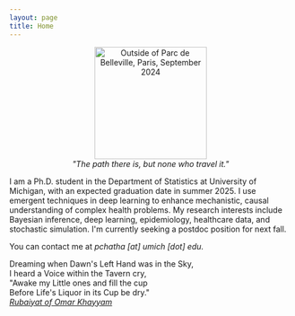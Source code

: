 ```yaml
---
layout: page
title: Home
---
```


<p align="center">
    <img src="{{site.url}}/assets/headshot.jpg" class="portrait" style="display: block; margin: auto;"
    alt="Outside of Parc de Belleville, Paris, September 2024" width="200" >
    <em>"The path there is, but none who travel it."</em>
</p>

I am a Ph.D. student in the Department of Statistics at University of Michigan, with an expected graduation date in summer 2025. I use emergent techniques in deep learning to enhance mechanistic, causal understanding of complex health problems. My research interests include Bayesian inference, deep learning, epidemiology, healthcare data, and stochastic simulation. I'm currently seeking a postdoc position for next fall.

You can contact me at *pchatha [at] umich [dot] edu.*

<p class="message">
Dreaming when Dawn's Left Hand was in the Sky,<br>
I heard a Voice within the Tavern cry,<br>
"Awake my Little ones and fill the cup<br>
Before Life's Liquor in its Cup be dry."<br>
<a href="https://www.gutenberg.org/files/22535/22535-h/22535-h.htm"><i>Rubaiyat of Omar Khayyam</i></a>
</p>
